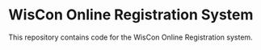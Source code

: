 # WisCon Online Registration System

This repository contains code for the WisCon Online Registration system.